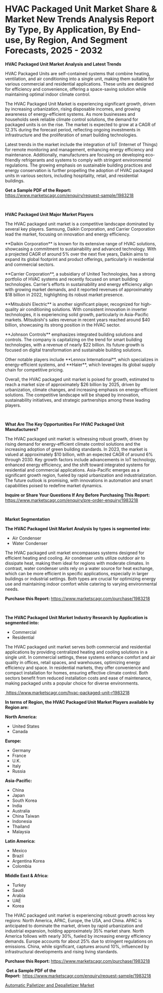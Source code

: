 <p><h1>HVAC Packaged Unit Market Share & Market New Trends Analysis Report By Type, By Application, By End-use, By Region, And Segment Forecasts, 2025 - 2032</h1></p><p><strong>HVAC Packaged Unit Market Analysis and Latest Trends</strong></p>
<p><p>HVAC Packaged Units are self-contained systems that combine heating, ventilation, and air conditioning into a single unit, making them suitable for various commercial and residential applications. These units are designed for efficiency and convenience, offering a space-saving solution while maintaining optimal indoor climate control. </p><p>The HVAC Packaged Unit Market is experiencing significant growth, driven by increasing urbanization, rising disposable incomes, and growing awareness of energy-efficient systems. As more businesses and households seek reliable climate control solutions, the demand for packaged units is on the rise. The market is expected to grow at a CAGR of 12.3% during the forecast period, reflecting ongoing investments in infrastructure and the proliferation of smart building technologies.</p><p>Latest trends in the market include the integration of IoT (Internet of Things) for remote monitoring and management, enhancing energy efficiency and maintenance. Additionally, manufacturers are focusing on developing eco-friendly refrigerants and systems to comply with stringent environmental regulations. The growing emphasis on sustainable building practices and energy conservation is further propelling the adoption of HVAC packaged units in various sectors, including hospitality, retail, and residential buildings.</p></p>
<p><strong>Get a Sample PDF of the Report:&nbsp;</strong> <a href="https://www.marketscagr.com/enquiry/request-sample/1983218?utm_campaign=2269&utm_medium=2&utm_source=Github&utm_content=ia&utm_term=20022025&utm_id=hvac-packaged-unit">https://www.marketscagr.com/enquiry/request-sample/1983218</a></p>
<p>&nbsp;</p>
<p><strong>HVAC Packaged Unit Major Market Players</strong></p>
<p><p>The HVAC packaged unit market is a competitive landscape dominated by several key players. Samsung, Daikin Corporation, and Carrier Corporation lead the market, focusing on innovation and energy efficiency. </p><p>**Daikin Corporation** is known for its extensive range of HVAC solutions, showcasing a commitment to sustainability and advanced technology. With a projected CAGR of around 5% over the next five years, Daikin aims to expand its global footprint and product offerings, particularly in residential and commercial sectors.</p><p>**Carrier Corporation**, a subsidiary of United Technologies, has a strong portfolio of HVAC systems and recently focused on smart building technologies. Carrier’s efforts in sustainability and energy efficiency align with growing market demands, and it reported revenues of approximately $18 billion in 2022, highlighting its robust market presence.</p><p>**Mitsubishi Electric** is another significant player, recognized for high-quality air conditioning solutions. With consistent innovation in inverter technologies, it is experiencing solid growth, particularly in Asia-Pacific markets. Mitsubishi's sales revenue in recent years reached around $40 billion, showcasing its strong position in the HVAC sector.</p><p>**Johnson Controls** emphasizes integrated building solutions and controls. The company is capitalizing on the trend for smart building technologies, with a revenue of nearly $22 billion. Its future growth is focused on digital transformation and sustainable building solutions.</p><p>Other notable players include **Lennox International**, which specializes in energy-efficient systems, and **Haier**, which leverages its global supply chain for competitive pricing.</p><p>Overall, the HVAC packaged unit market is poised for growth, estimated to reach a market size of approximately $26 billion by 2025, driven by urbanization, climate changes, and increasing emphasis on energy-efficient solutions. The competitive landscape will be shaped by innovation, sustainability initiatives, and strategic partnerships among these leading players.</p></p>
<p>&nbsp;</p>
<p><strong>What Are The Key Opportunities For HVAC Packaged Unit Manufacturers?</strong></p>
<p><p>The HVAC packaged unit market is witnessing robust growth, driven by rising demand for energy-efficient climate control solutions and the increasing adoption of green building standards. In 2023, the market is valued at approximately $10 billion, with an expected CAGR of around 6% through 2030. Key growth factors include advancements in IoT technology, enhanced energy efficiency, and the shift toward integrated systems for residential and commercial applications. Asia-Pacific emerges as a significant growth region, fueled by rapid urbanization and industrialization. The future outlook is promising, with innovations in automation and smart capabilities poised to redefine market dynamics.</p></p>
<p><strong>Inquire or Share Your Questions If Any Before Purchasing This Report:</strong> <a href="https://www.marketscagr.com/enquiry/pre-order-enquiry/1983218?utm_campaign=2269&utm_medium=2&utm_source=Github&utm_content=ia&utm_term=20022025&utm_id=hvac-packaged-unit">https://www.marketscagr.com/enquiry/pre-order-enquiry/1983218</a></p>
<p>&nbsp;</p>
<p><strong>Market Segmentation</strong></p>
<p><strong>The HVAC Packaged Unit Market Analysis by types is segmented into:</strong></p>
<p><ul><li>Air Condenser</li><li>Water Condenser</li></ul></p>
<p><p>The HVAC packaged unit market encompasses systems designed for efficient heating and cooling. Air condenser units utilize outdoor air to dissipate heat, making them ideal for regions with moderate climates. In contrast, water condenser units rely on a water source for heat exchange, which can be more efficient in specific applications, especially in larger buildings or industrial settings. Both types are crucial for optimizing energy use and maintaining indoor comfort while catering to varying environmental needs.</p></p>
<p><strong>Purchase this Report:&nbsp;</strong><a href="https://www.marketscagr.com/purchase/1983218?utm_campaign=2269&utm_medium=2&utm_source=Github&utm_content=ia&utm_term=20022025&utm_id=hvac-packaged-unit">https://www.marketscagr.com/purchase/1983218</a></p>
<p>&nbsp;</p>
<p><strong>The HVAC Packaged Unit Market Industry Research by Application is segmented into:</strong></p>
<p><ul><li>Commercial</li><li>Residential</li></ul></p>
<p><p>The HVAC packaged unit market serves both commercial and residential applications by providing centralized heating and cooling solutions in a single unit. In commercial settings, these systems enhance comfort and air quality in offices, retail spaces, and warehouses, optimizing energy efficiency and space. In residential markets, they offer convenience and compact installation for homes, ensuring effective climate control. Both sectors benefit from reduced installation costs and ease of maintenance, making packaged units a popular choice for diverse environments.</p></p>
<p><a href="https://www.marketscagr.com/hvac-packaged-unit-r1983218?utm_campaign=2269&utm_medium=2&utm_source=Github&utm_content=ia&utm_term=20022025&utm_id=hvac-packaged-unit">&nbsp;https://www.marketscagr.com/hvac-packaged-unit-r1983218</a></p>
<p><strong>In terms of Region, the HVAC Packaged Unit Market Players available by Region are:</strong></p>
<p>
    <p> <strong> North America: </strong>
        <ul>
            <li>United States</li>
            <li>Canada</li>
        </ul>
        </p> 
    <p> <strong> Europe: </strong>
        <ul>
            <li>Germany</li>
            <li>France</li>
            <li>U.K.</li>
            <li>Italy</li>
            <li>Russia</li>
        </ul>
        </p> 
    <p> <strong> Asia-Pacific: </strong>
        <ul>
            <li>China</li>
            <li>Japan</li>
            <li>South Korea</li>
            <li>India</li>
            <li>Australia</li>
            <li>China Taiwan</li>
            <li>Indonesia</li>
            <li>Thailand</li>
            <li>Malaysia</li>
        </ul>
        </p> 
    <p> <strong> Latin America: </strong>
        <ul>
            <li>Mexico</li>
            <li>Brazil</li>
            <li>Argentina Korea</li>
            <li>Colombia</li>
        </ul>
        </p> 
    <p> <strong> Middle East & Africa: </strong>
        <ul>
            <li>Turkey</li>
            <li>Saudi</li>
            <li>Arabia</li>
            <li>UAE</li>
            <li>Korea</li>
        </ul>
    </p>
    </p>
<p><p>The HVAC packaged unit market is experiencing robust growth across key regions: North America, APAC, Europe, the USA, and China. APAC is anticipated to dominate the market, driven by rapid urbanization and industrial expansion, holding approximately 35% market share. North America follows with nearly 30%, fueled by increasing energy efficiency demands. Europe accounts for about 25% due to stringent regulations on emissions. China, while significant, captures around 10%, influenced by infrastructural developments and rising living standards.</p></p>
<p><strong>Purchase this Report: </strong><a href="https://www.marketscagr.com/purchase/1983218?utm_campaign=2269&utm_medium=2&utm_source=Github&utm_content=ia&utm_term=20022025&utm_id=hvac-packaged-unit">https://www.marketscagr.com/purchase/1983218</a></p>
<p>&nbsp;<strong>Get a Sample PDF of the Report:&nbsp;&nbsp;</strong><a href="https://www.marketscagr.com/enquiry/request-sample/1983218?utm_campaign=2269&utm_medium=2&utm_source=Github&utm_content=ia&utm_term=20022025&utm_id=hvac-packaged-unit">https://www.marketscagr.com/enquiry/request-sample/1983218</a></p>
<p><strong></strong></p>
<p><p><a href="https://github.com/shondapmbau/Market-Research-Report-List-1/blob/main/automatic-palletizer-and-depalletizer-market.md?utm_campaign=2269&utm_medium=2&utm_source=Github&utm_content=ia&utm_term=20022025&utm_id=hvac-packaged-unit">Automatic Palletizer and Depalletizer Market</a></p></p>